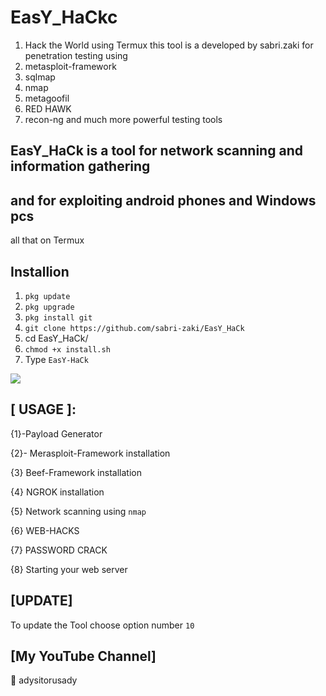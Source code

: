 # EasY_HaCkc
1. Hack the World using Termux
this tool is a developed by sabri.zaki for penetration testing using 
2. metasploit-framework 
3. sqlmap 
4. nmap 
5. metagoofil 
6. RED HAWK 
7. recon-ng and much more powerful testing tools
## EasY_HaCk is a tool for network scanning and information gathering 
## and for exploiting android phones and Windows pcs 
all that on Termux
## Installion
1. `pkg update`
2. `pkg upgrade`
3. `pkg install git`
4. `git clone https://github.com/sabri-zaki/EasY_HaCk`
5. cd EasY_HaCk/
6. `chmod +x install.sh`
7. Type `EasY-HaCk`

![](.modules/EasY_HaCk.png)

## [ USAGE ]:
{1}-Payload Generator

{2}- Merasploit-Framework installation

{3} Beef-Framework installation 

{4} NGROK installation

{5} Network scanning using `nmap`

{6} WEB-HACKS

{7} PASSWORD CRACK

{8} Starting your web server 

## [UPDATE]
To update the Tool choose option number `10`


## [My YouTube Channel]

🔘 adysitorusady



